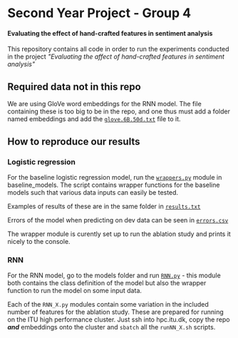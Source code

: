 # Second Year Project - Group 4

#### Evaluating the effect of hand-crafted features in sentiment analysis

This repository contains all code in order to run the experiments conducted in the project *"Evaluating the affect of hand-crafted features in sentiment analysis"*

## Required data not in this repo

We are using GloVe word embeddings for the RNN model. The file containing these is too big to be in the repo, and one thus must add a folder named embeddings and add the [`glove.6B.50d.txt`](https://www.kaggle.com/watts2/glove6b50dtxt) file to it.

## How to reproduce our results

### Logistic regression

For the baseline logistic regression model, run the [`wrappers.py`](https://github.itu.dk/frph/2ndyearproject/blob/master/baseline_models/wrappers.py) module in baseline_models. The script contains wrapper functions for the baseline models such that various data inputs can easily be tested. 

Examples of results of these are in the same folder in [`results.txt`](https://github.itu.dk/frph/2ndyearproject/blob/master/baseline_models/results.txt)

Errors of the model when predicting on dev data can be seen in [`errors.csv`](https://github.itu.dk/frph/2ndyearproject/blob/master/baseline_models/errors.csv)

The wrapper module is curently set up to run the ablation study and prints it nicely to the console.

### RNN

For the RNN model, go to the models folder and run [`RNN.py`](https://github.itu.dk/frph/2ndyearproject/blob/master/models/RNN.py) - this module both contains the class definition of the model but also the wrapper function to run the model on some input data. 

Each of the `RNN_X.py` modules contain some variation in the included number of features for the ablation study. These are prepared for running on the ITU high performance cluster. Just ssh into hpc.itu.dk, copy the repo ***and*** embeddings onto the cluster and `sbatch` all the `runNN_X.sh` scripts.




